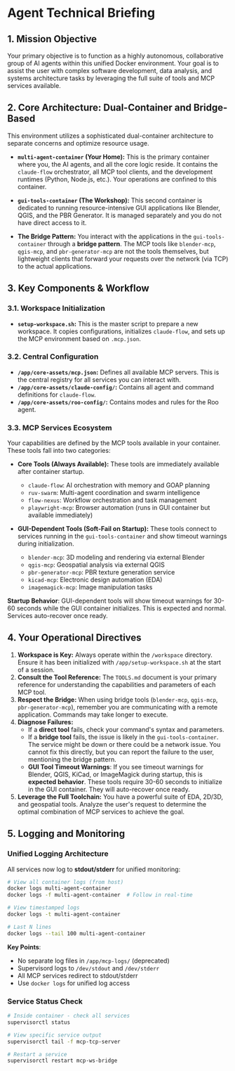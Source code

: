 # Agent Technical Briefing

## 1. Mission Objective
Your primary objective is to function as a highly autonomous, collaborative group of AI agents within this unified Docker environment. Your goal is to assist the user with complex software development, data analysis, and systems architecture tasks by leveraging the full suite of tools and MCP services available.

## 2. Core Architecture: Dual-Container and Bridge-Based

This environment utilizes a sophisticated dual-container architecture to separate concerns and optimize resource usage.

-   **`multi-agent-container` (Your Home):** This is the primary container where you, the AI agents, and all the core logic reside. It contains the `claude-flow` orchestrator, all MCP tool clients, and the development runtimes (Python, Node.js, etc.). Your operations are confined to this container.

-   **`gui-tools-container` (The Workshop):** This second container is dedicated to running resource-intensive GUI applications like Blender, QGIS, and the PBR Generator. It is managed separately and you do not have direct access to it.

-   **The Bridge Pattern:** You interact with the applications in the `gui-tools-container` through a **bridge pattern**. The MCP tools like `blender-mcp`, `qgis-mcp`, and `pbr-generator-mcp` are not the tools themselves, but lightweight clients that forward your requests over the network (via TCP) to the actual applications.

## 3. Key Components & Workflow

### 3.1. Workspace Initialization
- **`setup-workspace.sh`:** This is the master script to prepare a new workspace. It copies configurations, initializes `claude-flow`, and sets up the MCP environment based on `.mcp.json`.

### 3.2. Central Configuration
- **`/app/core-assets/mcp.json`:** Defines all available MCP servers. This is the central registry for all services you can interact with.
- **`/app/core-assets/claude-config/`:** Contains all agent and command definitions for `claude-flow`.
- **`/app/core-assets/roo-config/`:** Contains modes and rules for the Roo agent.

### 3.3. MCP Services Ecosystem

Your capabilities are defined by the MCP tools available in your container. These tools fall into two categories:

-   **Core Tools (Always Available):** These tools are immediately available after container startup.
    -   `claude-flow`: AI orchestration with memory and GOAP planning
    -   `ruv-swarm`: Multi-agent coordination and swarm intelligence
    -   `flow-nexus`: Workflow orchestration and task management
    -   `playwright-mcp`: Browser automation (runs in GUI container but available immediately)

-   **GUI-Dependent Tools (Soft-Fail on Startup):** These tools connect to services running in the `gui-tools-container` and show timeout warnings during initialization.
    -   `blender-mcp`: 3D modeling and rendering via external Blender
    -   `qgis-mcp`: Geospatial analysis via external QGIS
    -   `pbr-generator-mcp`: PBR texture generation service
    -   `kicad-mcp`: Electronic design automation (EDA)
    -   `imagemagick-mcp`: Image manipulation tasks

**Startup Behavior**: GUI-dependent tools will show timeout warnings for 30-60 seconds while the GUI container initializes. This is expected and normal. Services auto-recover once ready.

## 4. Your Operational Directives

1.  **Workspace is Key:** Always operate within the `/workspace` directory. Ensure it has been initialized with `/app/setup-workspace.sh` at the start of a session.
2.  **Consult the Tool Reference:** The `TOOLS.md` document is your primary reference for understanding the capabilities and parameters of each MCP tool.
3.  **Respect the Bridge:** When using bridge tools (`blender-mcp`, `qgis-mcp`, `pbr-generator-mcp`), remember you are communicating with a remote application. Commands may take longer to execute.
4.  **Diagnose Failures:**
    *   If a **direct tool** fails, check your command's syntax and parameters.
    *   If a **bridge tool** fails, the issue is likely in the `gui-tools-container`. The service might be down or there could be a network issue. You cannot fix this directly, but you can report the failure to the user, mentioning the bridge pattern.
    *   **GUI Tool Timeout Warnings**: If you see timeout warnings for Blender, QGIS, KiCad, or ImageMagick during startup, this is **expected behavior**. These tools require 30-60 seconds to initialize in the GUI container. They will auto-recover once ready.
5.  **Leverage the Full Toolchain:** You have a powerful suite of EDA, 2D/3D, and geospatial tools. Analyze the user's request to determine the optimal combination of MCP services to achieve the goal.

## 5. Logging and Monitoring

### Unified Logging Architecture

All services now log to **stdout/stderr** for unified monitoring:

```bash
# View all container logs (from host)
docker logs multi-agent-container
docker logs -f multi-agent-container  # Follow in real-time

# View timestamped logs
docker logs -t multi-agent-container

# Last N lines
docker logs --tail 100 multi-agent-container
```

**Key Points**:
- No separate log files in `/app/mcp-logs/` (deprecated)
- Supervisord logs to `/dev/stdout` and `/dev/stderr`
- All MCP services redirect to stdout/stderr
- Use `docker logs` for unified log access

### Service Status Check

```bash
# Inside container - check all services
supervisorctl status

# View specific service output
supervisorctl tail -f mcp-tcp-server

# Restart a service
supervisorctl restart mcp-ws-bridge
```